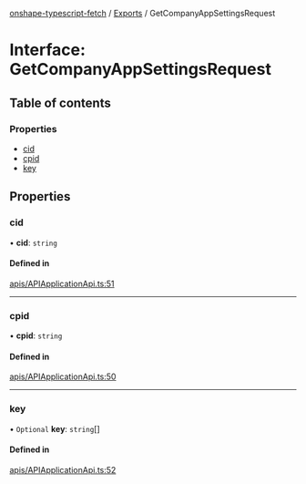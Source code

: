[onshape-typescript-fetch](../README.md) / [Exports](../modules.md) / GetCompanyAppSettingsRequest

# Interface: GetCompanyAppSettingsRequest

## Table of contents

### Properties

- [cid](GetCompanyAppSettingsRequest.md#cid)
- [cpid](GetCompanyAppSettingsRequest.md#cpid)
- [key](GetCompanyAppSettingsRequest.md#key)

## Properties

### cid

• **cid**: `string`

#### Defined in

[apis/APIApplicationApi.ts:51](https://github.com/toebes/onshape-typescript-fetch/blob/3e11ae1/apis/APIApplicationApi.ts#L51)

___

### cpid

• **cpid**: `string`

#### Defined in

[apis/APIApplicationApi.ts:50](https://github.com/toebes/onshape-typescript-fetch/blob/3e11ae1/apis/APIApplicationApi.ts#L50)

___

### key

• `Optional` **key**: `string`[]

#### Defined in

[apis/APIApplicationApi.ts:52](https://github.com/toebes/onshape-typescript-fetch/blob/3e11ae1/apis/APIApplicationApi.ts#L52)
